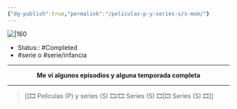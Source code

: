 ```yaml
---
{"dg-publish":true,"permalink":"/peliculas-p-y-series-s/s-mom/"}
---
```



![|160](https://m.media-amazon.com/images/M/MV5BNWI0ZjU4MzUtMTdmMy00OWVkLThhNWItNzQ4NDEyNTBiY2ZjXkEyXkFqcGdeQXVyNjg4NzAyOTA@._V1_SX300.jpg)

- Status:: #Completed 
- #serie o #serie/infancia 

---

**<center>Me vi algunos episodios y alguna temporada completa</center>**


---

> [[🎞️ Películas (P) y series (S) 🎞️/🎞️ Series (S) 🎞️\|🎞️ Series (S) 🎞️]]